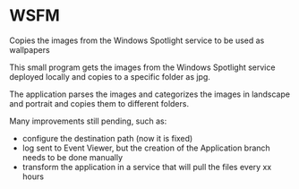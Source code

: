 # WSFM
Copies the images from the Windows Spotlight service to be used as wallpapers

This small program gets the images from the Windows Spotlight service deployed locally and copies to a specific folder as jpg. 

The application parses the images and categorizes the images in landscape and portrait and copies them to different folders. 

Many improvements still pending, such as:
- configure the destination path (now it is fixed)
- log sent to Event Viewer, but the creation of the Application branch needs to be done manually
- transform the application in a service that will pull the files every xx hours
